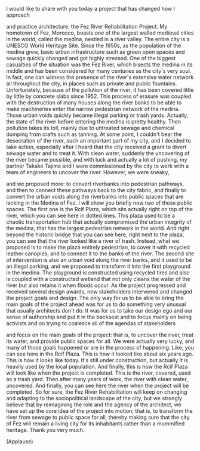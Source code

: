 
I would like to share with you today
a project that has changed how I approach

and practice architecture:
the Fez River Rehabilitation Project.
My hometown of Fez, Morocco,
boasts one of the largest walled
medieval cities in the world,
called the medina, nestled in a river valley.
The entire city is a UNESCO World Heritage Site.
Since the 1950s, as the
population of the medina grew,
basic urban infrastructure
such as green open spaces and sewage
quickly changed and got highly stressed.
One of the biggest casualties of the situation
was the Fez River, which bisects
the medina in its middle
and has been considered for many centuries
as the city&#39;s very soul.
In fact, one can witness the presence
of the river&#39;s extensive water network
all throughout the city,
in places such as private and public fountains.
Unfortunately, because of the pollution of the river,
it has been covered little by little
by concrete slabs since 1952.
This process of erasure was coupled
with the destruction of many houses
along the river banks
to be able to make machineries
enter the narrow pedestrian network of the medina.
Those urban voids quickly became illegal parking
or trash yards.
Actually, the state of the river
before entering the medina is pretty healthy.
Then pollution takes its toll,
mainly due to untreated sewage
and chemical dumping from crafts such as tanning.
At some point, I couldn&#39;t bear
the desecration of the river,
such an important part of my city,
and I decided to take action,
especially after I heard that the city
received a grant to divert sewage water
and to treat it.
With clean water, suddenly
the uncovering of the river became possible,
and with luck and actually a lot of pushing,
my partner Takako Tajima and I
were commissioned by the city to
work with a team of engineers
to uncover the river.
However, we were sneaky,

and we proposed more:
to convert riverbanks into pedestrian pathways,
and then to connect these pathways
back to the city fabric,
and finally to convert the urban voids
along the riverbanks into public spaces
that are lacking in the Medina of Fez.
I will show you briefly now
two of these public spaces.
The first one is the Rcif Plaza,
which sits actually right on top of the river,
which you can see here in dotted lines.
This plaza used to be a chaotic transportation hub
that actually compromised the urban integrity
of the medina, that has the largest
pedestrian network in the world.
And right beyond the historic
bridge that you can see here,
right next to the plaza,
you can see that the river looked like
a river of trash.
Instead, what we proposed is to make
the plaza entirely pedestrian,
to cover it with recycled leather canopies,
and to connect it to the banks of the river.
The second site of intervention
is also an urban void along the river banks,
and it used to be an illegal parking,
and we proposed to transform it
into the first playground in the medina.
The playground is constructed using recycled tires
and also is coupled with a constructed wetland
that not only cleans the water of the river
but also retains it when floods occur.
As the project progressed and
received several design awards,
new stakeholders intervened
and changed the project goals and design.
The only way for us to be able to bring
the main goals of the project ahead
was for us to do something very unusual
that usually architects don&#39;t do.
It was for us to take our design ego
and our sense of authorship
and put it in the backseat
and to focus mainly on being activists
and on trying to coalesce
all of the agendas of stakeholders

and focus on the main goals of the project:
that is, to uncover the river, treat its water,
and provide public spaces for all.
We were actually very lucky,
and many of those goals happened
or are in the process of happening.
Like, you can see here in the Rcif Plaza.
This is how it looked like about six years ago.
This is how it looks like today.
It&#39;s still under construction,
but actually it is heavily used
by the local population.
And finally, this is how the Rcif Plaza will look like
when the project is completed.
This is the river, covered, used as a trash yard.
Then after many years of work,
the river with clean water, uncovered.
And finally, you can see here the river
when the project will be completed.
So for sure, the Fez River Rehabilitation
will keep on changing and adapting
to the sociopolitical landscape of the city,
but we strongly believe that by reimagining
the role and the agency of the architect,
we have set up the core idea
of the project into motion;
that is, to transform the river from sewage
to public space for all,
thereby making sure that the city of Fez
will remain a living city for its inhabitants
rather than a mummified heritage.
Thank you very much.

(Applause)

